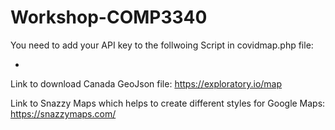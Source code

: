 # Workshop-COMP3340

You need to add your API key to the follwoing Script in covidmap.php file:

  - <script src="https://maps.googleapis.com/maps/api/js?key=YOUR_API_KEY&callback=initMap&libraries=&v=weekly"async></script>

Link to download Canada GeoJson file: https://exploratory.io/map

Link to Snazzy Maps which helps to create different styles for Google Maps: https://snazzymaps.com/

